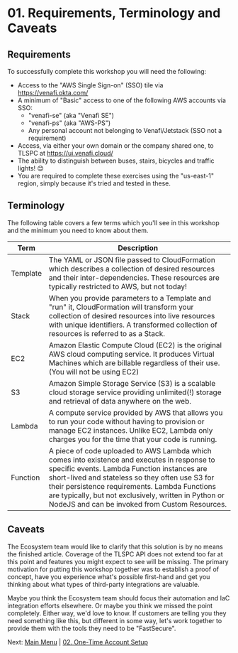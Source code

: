 # 01. Requirements, Terminology and Caveats

## Requirements

To successfully complete this workshop you will need the following:

- Access to the "AWS Single Sign-on" (SSO) tile via https://venafi.okta.com/
- A minimum of "Basic" access to one of the following AWS accounts via SSO:
  - "venafi-se" (aka "Venafi SE")
  - "venafi-ps" (aka "AWS-PS")
  - Any personal account not belonging to Venafi/Jetstack (SSO not a requirement)
- Access, via either your own domain or the company shared one, to TLSPC at https://ui.venafi.cloud/
- The ability to distinguish between buses, stairs, bicycles and traffic lights! 😊
- You are required to complete these exercises using the "us-east-1" region, simply because it's tried and tested in these.

## Terminology

The following table covers a few terms which you'll see in this workshop and the minimum you need to know about them.

| Term  | Description |
| - | - |
| Template | The YAML or JSON file passed to CloudFormation which describes a collection of desired resources and their inter-dependencies. These resources are typically restricted to AWS, but not today! |
| Stack | When you provide parameters to a Template and "run" it, CloudFormation will transform your collection of desired resources into live resources with unique identifiers. A transformed collection of resources is referred to as a Stack. |
| EC2 | Amazon Elastic Compute Cloud (EC2) is the original AWS cloud computing service. It produces Virtual Machines which are billable regardless of their use. (You will not be using EC2) |
| S3 | Amazon Simple Storage Service (S3) is a scalable cloud storage service providing unlimited(!) storage and retrieval of data anywhere on the web. |
| Lambda | A compute service provided by AWS that allows you to run your code without having to provision or manage EC2 instances. Unlike EC2, Lambda only charges you for the time that your code is running. |
| Function | A piece of code uploaded to AWS Lambda which comes into existence and executes in response to specific events. Lambda Function instances are short-lived and stateless so they often use S3 for their persistence requirements. Lambda Functions are typically, but not exclusively, written in Python or NodeJS and can be invoked from Custom Resources. |

## Caveats

The Ecosystem team would like to clarify that this solution is by no means the finished article.
Coverage of the TLSPC API does not extend too far at this point and features you might expect to see will be missing.
The primary motivation for putting this workshop together was to establish a proof of concept, have you experience what's possible first-hand and get you thinking about what types of third-party integrations are valuable.

Maybe you think the Ecosystem team should focus their automation and IaC integration efforts elsewhere.
Or maybe you think we missed the point completely.
Either way, we'd love to know.
If customers are telling you they need something like this, but different in some way, let's work together to provide them with the tools they need to be "FastSecure".

Next: [Main Menu](../README.md) | [02. One-Time Account Setup](../02-one-time-account-setup/README.md)
